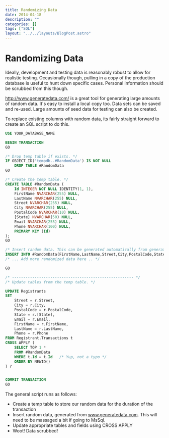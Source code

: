 ```yaml
---
title: Randomizing Data
date: 2014-04-18
description: ""
categories: []
tags: ["SQL"]
layout: "../../layouts/BlogPost.astro"
---
```


# Randomizing Data

Ideally, development and testing data is reasonably robust to allow for realistic testing. Occasionally though, pulling in a copy of the production database is useful to hunt down specific cases. Personal information should be scrubbed from this though.

http://www.generatedata.com/ is a great tool for generating large amounts of random data. It's easy to install a local copy too. Data sets can be saved and re-used. Large amounts of seed data for testing can also be created.

To replace existing columns with random data, its fairly straight forward to create an SQL script to do this.

```sql
USE YOUR_DATABASE_NAME

BEGIN TRANSACTION
GO

/* Drop temp table if exists. */
IF OBJECT_ID('tempdb..#RandomData') IS NOT NULL 
	DROP TABLE #RandomData
GO

/* Create the temp table. */
CREATE TABLE #RandomData (
    Id INTEGER NOT NULL IDENTITY(1, 1),
    FirstName NVARCHAR(255) NULL,
    LastName NVARCHAR(255) NULL,
    Street NVARCHAR(255) NULL,
    City NVARCHAR(255) NULL,
    PostalCode NVARCHAR(10) NULL,
    [State] NVARCHAR(50) NULL,
    Email NVARCHAR(255) NULL,
    Phone NVARCHAR(100) NULL,
    PRIMARY KEY (Id)
);
GO

/* Insert random data. This can be generated automatically from generatedata.com */
INSERT INTO #RandomData(FirstName,LastName,Street,City,PostalCode,State,Email,Phone) VALUES('Todd','Young','Ap #473-5868 Maecenas Avenue','Chandler','85414','AZ','id@sociisnatoquepenatibus.ca','(108) 354-7428');
/* ... Add more randomized data here .. */

GO

/* ------------------------------------------------------ */
/* Update tables from the temp table. */

UPDATE Registrants
SET
	Street = r.Street,
	City = r.City,
	PostalCode = r.PostalCode,
	State = r.[State],
	Email = r.Email,
	FirstName = r.FirstName,
	LastName = r.LastName,
	Phone = r.Phone
FROM Registrant.Transactions t
CROSS APPLY (
	SELECT TOP 1 *
	FROM #RandomData
	WHERE t.Id = t.Id   /* Yup, not a typo */
	ORDER BY NEWID()
) r


COMMIT TRANSACTION
GO
```

The general script runs as follows:

 - Create a temp table to store our random data for the duration of the transaction
 - Insert random data, generated from www.generatedata.com. This will need to be massaged a bit if going to MsSql.
 - Update appropriate tables and fields using CROSS APPLY
 - Woot! Data scrubbed!
